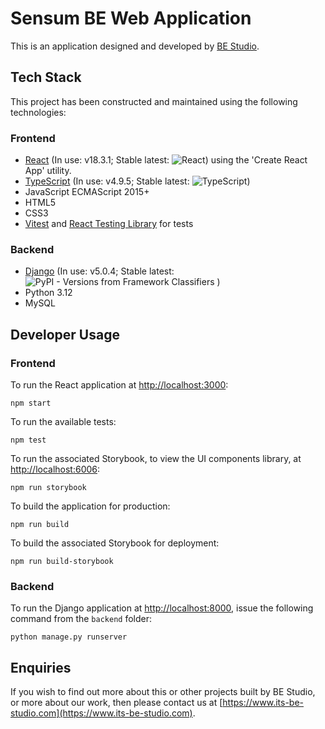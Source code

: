 # Sensum BE Web Application

This is an application designed and developed by [BE Studio](https://www.its-be-studio.com).

## Tech Stack

This project has been constructed and maintained using the following technologies:

### Frontend

- [React](https://www.reactjs.org) (In use: v18.3.1; Stable latest: ![React](https://img.shields.io/npm/v/react.svg?label=React&logo=react&style=social)) using the 'Create React App' utility.
- [TypeScript](https://www.typescriptlang.org) (In use: v4.9.5; Stable latest:  ![TypeScript](https://img.shields.io/npm/v/typescript.svg?label=TypeScript&logo=typescript&style=social))
- JavaScript ECMAScript 2015+
- HTML5
- CSS3
- [Vitest](https://www.vitest.dev) and [React Testing Library](https://testing-library.com) for tests

### Backend

- [Django](https://www.djangoproject.com) (In use: v5.0.4; Stable latest: ![PyPI - Versions from Framework Classifiers](https://img.shields.io/pypi/frameworkversions/django/Django?style=social&logo=django&label=Django)
  )
- Python 3.12
- MySQL

## Developer Usage

### Frontend

To run the React application at [http://localhost:3000](http://localhost:3000):

```shell
npm start
```

To run the available tests:

```shell
npm test
```

To run the associated Storybook, to view the UI components library, at [http://localhost:6006](http://localhost:6006):

```shell
npm run storybook
```

To build the application for production:

```shell
npm run build
```

To build the associated Storybook for deployment:

```shell
npm run build-storybook
```

### Backend

To run the Django application at [http://localhost:8000](http://localhost:8000), issue the following command from the `backend` folder:

```shell
python manage.py runserver
```

## Enquiries

If you wish to find out more about this or other projects built by BE Studio, or more about our work, then please contact us at [https://www.its-be-studio.com](https://www.its-be-studio.com).
